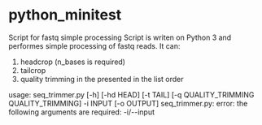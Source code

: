 # python_minitest
Script for fastq simple processing
Script is writen on Python 3 and performes simple processing of fastq reads.
It can:
1. headcrop (n_bases is required)
2. tailcrop
3. quality trimming
          in the presented in the list order



usage: seq_trimmer.py [-h] [-hd HEAD] [-t TAIL]
                      [-q QUALITY_TRIMMING QUALITY_TRIMMING] -i INPUT
                      [-o OUTPUT]
seq_trimmer.py: error: the following arguments are required: -i/--input








